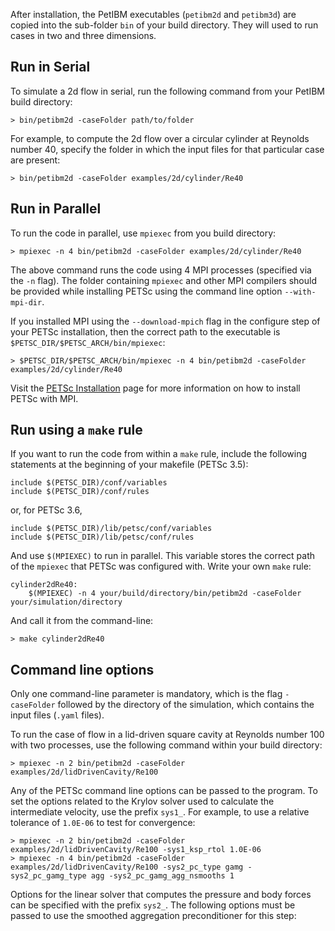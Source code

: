 After installation, the PetIBM executables (`petibm2d` and `petibm3d`) are copied into the sub-folder `bin` of your build directory. They will used to run cases in two and three dimensions.


## Run in Serial

To simulate a 2d flow in serial, run the following command from your PetIBM build directory:

    > bin/petibm2d -caseFolder path/to/folder

For example, to compute the 2d flow over a circular cylinder at Reynolds number 40, specify the folder in which the input files for that particular case are present:

    > bin/petibm2d -caseFolder examples/2d/cylinder/Re40


## Run in Parallel

To run the code in parallel, use `mpiexec` from you build directory:

    > mpiexec -n 4 bin/petibm2d -caseFolder examples/2d/cylinder/Re40

The above command runs the code using 4 MPI processes (specified via the `-n` flag). The folder containing `mpiexec` and other MPI compilers should be provided while installing PETSc using the command line option `--with-mpi-dir`.

If you installed MPI using the `--download-mpich` flag in the configure step of your PETSc installation, then the correct path to the executable is `$PETSC_DIR/$PETSC_ARCH/bin/mpiexec`:

    > $PETSC_DIR/$PETSC_ARCH/bin/mpiexec -n 4 bin/petibm2d -caseFolder examples/2d/cylinder/Re40

Visit the [PETSc Installation](http://www.mcs.anl.gov/petsc/documentation/installation.html#mpi) page for more information on how to install PETSc with MPI.


## Run using a `make` rule

If you want to run the code from within a `make` rule, include the following statements at the beginning of your makefile (PETSc 3.5):

    include $(PETSC_DIR)/conf/variables
    include $(PETSC_DIR)/conf/rules

or, for PETSc 3.6,

    include $(PETSC_DIR)/lib/petsc/conf/variables
    include $(PETSC_DIR)/lib/petsc/conf/rules

And use `$(MPIEXEC)` to run in parallel. This variable stores the correct path of the `mpiexec` that PETSc was configured with. Write your own `make` rule:

    cylinder2dRe40:
        $(MPIEXEC) -n 4 your/build/directory/bin/petibm2d -caseFolder your/simulation/directory

And call it from the command-line:

    > make cylinder2dRe40


## Command line options

Only one command-line parameter is mandatory, which is the flag `-caseFolder` followed by the directory of the simulation, which contains the input files (`.yaml` files).

To run the case of flow in a lid-driven square cavity at Reynolds number 100 with two processes, use the following command within your build directory:

    > mpiexec -n 2 bin/petibm2d -caseFolder examples/2d/lidDrivenCavity/Re100

Any of the PETSc command line options can be passed to the program. To set the options related to the Krylov solver used to calculate the intermediate velocity, use the prefix `sys1_`. For example, to use a relative tolerance of `1.0E-06` to test for convergence:

    > mpiexec -n 2 bin/petibm2d -caseFolder examples/2d/lidDrivenCavity/Re100 -sys1_ksp_rtol 1.0E-06
    > mpiexec -n 4 bin/petibm2d -caseFolder examples/2d/lidDrivenCavity/Re100 -sys2_pc_type gamg -sys2_pc_gamg_type agg -sys2_pc_gamg_agg_nsmooths 1

Options for the linear solver that computes the pressure and body forces can be specified with the prefix `sys2_`. The following options must be passed to use the smoothed aggregation preconditioner for this step:
